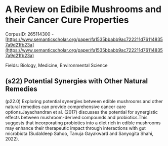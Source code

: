 # A Review on Edibile Mushrooms and their Cancer Cure Properties

CorpusID: 265114300 - [https://www.semanticscholar.org/paper/fa1535bbabb9ac722211d761148357a9d21fb23a](https://www.semanticscholar.org/paper/fa1535bbabb9ac722211d761148357a9d21fb23a)

Fields: Biology, Medicine, Environmental Science

## (s22) Potential Synergies with Other Natural Remedies
(p22.0) Exploring potential synergies between edible mushrooms and other natural remedies can provide comprehensive cancer care options.Jayachandran et al. (2017) discusses the potential for synergistic effects between mushroom-derived compounds and probiotics.This suggests that incorporating probiotics into a diet rich in edible mushrooms may enhance their therapeutic impact through interactions with gut microbiota (Sudaldeep Sahoo, Tanuja Gayakward and Sanyogita Shahi, 2022).
